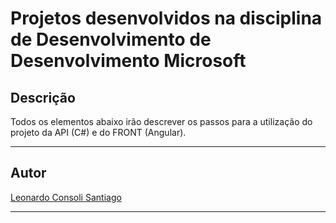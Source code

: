 # Projetos desenvolvidos na disciplina de Desenvolvimento de Desenvolvimento Microsoft

## Descrição
Todos os elementos abaixo irão descrever os passos para a utilização do projeto da API (C#) e do FRONT (Angular). 
___

## Autor
[Leonardo Consoli Santiago](https://www.linkedin.com/in/leonardocsantiago)
___